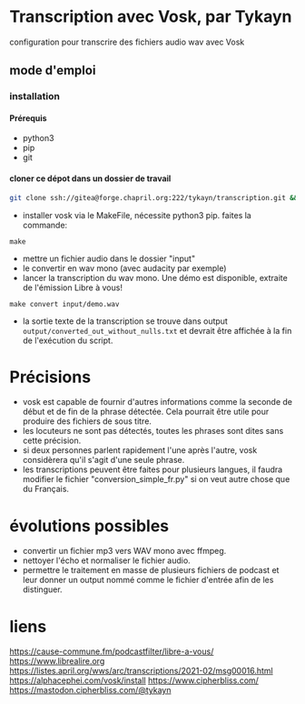 # Transcription avec Vosk, par Tykayn

configuration pour transcrire des fichiers audio wav avec Vosk

## mode d'emploi

### installation
#### Prérequis
* python3
* pip
* git

#### cloner ce dépot dans un dossier de travail
```bash
git clone ssh://gitea@forge.chapril.org:222/tykayn/transcription.git && cd transcription
```

* installer vosk via le MakeFile, nécessite python3 pip. faites la commande:
```
make
```
* mettre un fichier audio dans le dossier "input"
* le convertir en wav mono (avec audacity par exemple)
* lancer la transcription du wav mono. Une démo est disponible, extraite de l'émission Libre à vous!
```
make convert input/demo.wav
```
* la sortie texte de la transcription se trouve dans output `output/converted_out_without_nulls.txt` et devrait être affichée à la fin de l'exécution du script.
 
# Précisions
* vosk est capable de fournir d'autres informations comme la seconde de début et de fin de la phrase détectée. Cela pourrait être utile pour produire des fichiers de sous titre.
* les locuteurs ne sont pas détectés, toutes les phrases sont dites sans cette précision.
* si deux personnes parlent rapidement l'une après l'autre, vosk considèrera qu'il s'agit d'une seule phrase.
* les transcriptions peuvent être faites pour plusieurs langues, il faudra modifier le fichier "conversion_simple_fr.py" si on veut autre chose que du Français.

# évolutions possibles
- convertir un fichier mp3 vers WAV mono avec ffmpeg.
- nettoyer l'écho et normaliser le fichier audio.
- permettre le traitement en masse de plusieurs fichiers de podcast et leur donner un output nommé comme le fichier d'entrée afin de les distinguer.

# liens
https://cause-commune.fm/podcastfilter/libre-a-vous/
https://www.librealire.org
https://listes.april.org/wws/arc/transcriptions/2021-02/msg00016.html
https://alphacephei.com/vosk/install
https://www.cipherbliss.com/
https://mastodon.cipherbliss.com/@tykayn
